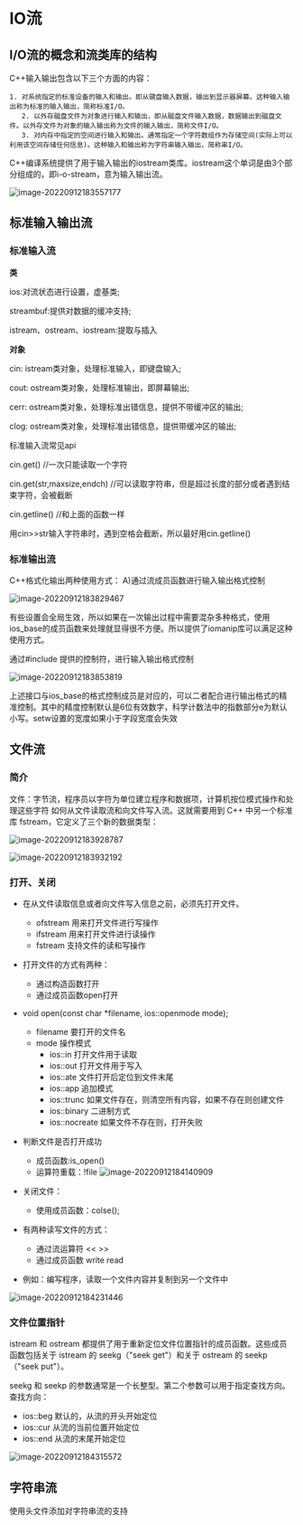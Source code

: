 # IO流

## I/O流的概念和流类库的结构

C++输入输出包含以下三个方面的内容：

    1. 对系统指定的标准设备的输入和输出。即从键盘输入数据，输出到显示器屏幕。这种输入输出称为标准的输入输出，简称标准I/O。
       2. 以外存磁盘文件为对象进行输入和输出，即从磁盘文件输入数据，数据输出到磁盘文件。以外存文件为对象的输入输出称为文件的输入输出，简称文件I/O。
       3. 对内存中指定的空间进行输入和输出。通常指定一个字符数组作为存储空间(实际上可以利用该空间存储任何信息)。这种输入和输出称为字符串输入输出，简称串I/O。

C++编译系统提供了用于输入输出的iostream类库。iostream这个单词是由3个部 分组成的，即i-o-stream，意为输入输出流。

![image-20220912183557177](assets/image-20220912183557177.png)

## 标准输入输出流

### 标准输入流

**类**

ios:对流状态进行设置，虚基类;

streambuf:提供对数据的缓冲支持;

istream、ostream、iostream:提取与插入

**对象**

cin: istream类对象，处理标准输入，即键盘输入;

cout: ostream类对象，处理标准输出，即屏幕输出;

cerr: ostream类对象，处理标准出错信息，提供不带缓冲区的输出;

clog: ostream类对象，处理标准出错信息，提供带缓冲区的输出;

标准输入流常见api

cin.get()			//一次只能读取一个字符

cin.get(str,maxsize,endch)	//可以读取字符串，但是超过长度的部分或者遇到结束字符，会被截断

cin.getline() 		//和上面的函数一样


用cin>>str输入字符串时，遇到空格会截断，所以最好用cin.getline()

### 标准输出流

C++格式化输出两种使用方式：
A)通过流成员函数进行输入输出格式控制

![image-20220912183829467](assets/image-20220912183829467.png)

有些设置会全局生效，所以如果在一次输出过程中需要混杂多种格式，使用ios_base的成员函数来处理就显得很不方便。所以提供了iomanip库可以满足这种使用方式。



通过#include <iomanip>提供的控制符，进行输入输出格式控制

![image-20220912183853819](assets/image-20220912183853819.png)


上述接口与ios_base的格式控制成员是对应的，可以二者配合进行输出格式的精准控制。其中的精度控制默认是6位有效数字，科学计数法中的指数部分e为默认小写。setw设置的宽度如果小于字段宽度会失效

## 文件流

### 简介

文件：字节流，程序员以字符为单位建立程序和数据项，计算机按位模式操作和处理这些字符
如何从文件读取流和向文件写入流。这就需要用到 C++ 中另一个标准库 fstream，它定义了三个新的数据类型：

![image-20220912183928787](assets/image-20220912183928787.png)

![image-20220912183932192](assets/image-20220912183932192.png)

### 打开、关闭

+ 在从文件读取信息或者向文件写入信息之前，必须先打开文件。
  + ofstream 用来打开文件进行写操作
  +  ifstream 用来打开文件进行读操作
  +  fstream   支持文件的读和写操作
+ 打开文件的方式有两种：
  + 通过构造函数打开
  + 通过成员函数open打开
+ void open(const char *filename, ios::openmode mode);
  + filename	要打开的文件名
  + mode	操作模式
    + ios::in		打开文件用于读取
    + ios::out	打开文件用于写入
    + ios::ate	文件打开后定位到文件末尾
    + ios::app	追加模式
    + ios::trunc	如果文件存在，则清空所有内容，如果不存在则创建文件
    + ios::binary	二进制方式
    + ios::nocreate	如果文件不存在则，打开失败	

+ 判断文件是否打开成功
  + 成员函数:is_open()
  + 运算符重载：!file
    ![image-20220912184140909](assets/image-20220912184140909.png)
    
+ 关闭文件：
  + 使用成员函数：colse();

+ 有两种读写文件的方式：
  + 通过流运算符  <<   >>
  + 通过成员函数 write  read

+ 例如：编写程序，读取一个文件内容并复制到另一个文件中

![image-20220912184231446](assets/image-20220912184231446.png)

### 文件位置指针

istream 和 ostream 都提供了用于重新定位文件位置指针的成员函数。这些成员函数包括关于 istream 的 seekg（"seek get"）和关于 ostream 的 seekp（"seek put"）。

seekg 和 seekp 的参数通常是一个长整型。第二个参数可以用于指定查找方向。
查找方向：

+ ios::beg	默认的，从流的开头开始定位
+ ios::cur	从流的当前位置开始定位
+ ios::end	从流的末尾开始定位

![image-20220912184315572](assets/image-20220912184315572.png)

## 字符串流

使用头文件<sstream>添加对字符串流的支持

